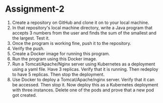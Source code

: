 # Assignment-2

1. Create a repository on GitHub and clone it on to your local machine.
2. In that repository's local machine directory, write a Java program that accepts 3 numbers from the user and finds the sum of the smallest and the largest. Test it.
3. Once the program is working fine, push it to the repository.
4. Verify the push.
5. Create a Docker image for running this program.
6. Run the program using this Docker image.
7. Run a Tomcat/Apache/Nginx server using Kubernetes as a deployment using a yaml file. Have 3 replicas. Verify that it is running. Then redeploy to have 5 replicas. Then stop the deployment.
8. Use Docker to deploy a Tomcat/Apache/nginx server. Verify that it can be accessed. Then stop it. Now deploy this as a Kubernetes deployment with three instances. Delete one of the pods and prove that a new pod got created.
